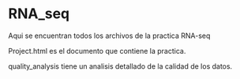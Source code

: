 # RNA_seq

Aqui se encuentran todos los archivos de la practica RNA-seq

Project.html es el documento que contiene la practica.

quality_analysis tiene un analisis detallado de la calidad de los datos.
